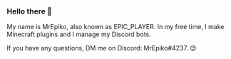 ### Hello there 👀

My name is MrEpiko, also known as EPIC_PLAYER.
In my free time, I make Minecraft plugins and I manage my Discord bots. 

If you have any questions, DM me on Discord: MrEpiko#4237. 😊

